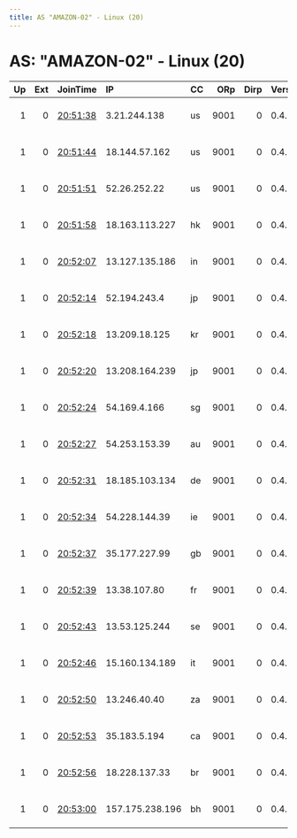 ```yaml
---
title: AS "AMAZON-02" - Linux (20)
---
```


# AS: "AMAZON-02" - Linux (20)

|   Up |   Ext | JoinTime                                                                                              | IP              | CC   |   ORp |   Dirp | Version   | Contact                   | Nickname   |   eFamMembers |
|-----:|------:|:------------------------------------------------------------------------------------------------------|:----------------|:-----|------:|-------:|:----------|:--------------------------|:-----------|--------------:|
|    1 |     0 | [20:51:38](https://nusenu.github.io/OrNetStats/w/relay/B7518D070D19A0D49A83DBFD735C9614BDAA1AC5.html) | 3.21.244.138    | us   |  9001 |      0 | 0.4.7.10  | Random Person nobody@tor. | frodolab   |             1 |
|    1 |     0 | [20:51:44](https://nusenu.github.io/OrNetStats/w/relay/92F5A58651583C14615F2C1F10C13DDD4EB04B07.html) | 18.144.57.162   | us   |  9001 |      0 | 0.4.7.10  | Random Person nobody@tor. | frodolab   |             1 |
|    1 |     0 | [20:51:51](https://nusenu.github.io/OrNetStats/w/relay/87E5426C1546C2E075D4C36D3C962C3BC096518F.html) | 52.26.252.22    | us   |  9001 |      0 | 0.4.7.10  | Random Person nobody@tor. | frodolab   |             1 |
|    1 |     0 | [20:51:58](https://nusenu.github.io/OrNetStats/w/relay/B8AA5D44B0E6626D81E76755013EA9A676F345BA.html) | 18.163.113.227  | hk   |  9001 |      0 | 0.4.7.10  | Random Person nobody@tor. | frodolab   |             1 |
|    1 |     0 | [20:52:07](https://nusenu.github.io/OrNetStats/w/relay/71C26EA3D8259473F68D14B31FA9590DE6B0FC2B.html) | 13.127.135.186  | in   |  9001 |      0 | 0.4.7.10  | Random Person nobody@tor. | frodolab   |             1 |
|    1 |     0 | [20:52:14](https://nusenu.github.io/OrNetStats/w/relay/7F9DE3E3C44EA16C1922E4F27691EBD93ACDDF65.html) | 52.194.243.4    | jp   |  9001 |      0 | 0.4.7.10  | Random Person nobody@tor. | frodolab   |             1 |
|    1 |     0 | [20:52:18](https://nusenu.github.io/OrNetStats/w/relay/3C0914A77E79E1082E730DCBB96908302F1395FE.html) | 13.209.18.125   | kr   |  9001 |      0 | 0.4.7.10  | Random Person nobody@tor. | frodolab   |             1 |
|    1 |     0 | [20:52:20](https://nusenu.github.io/OrNetStats/w/relay/4146CF36EBFD6BFD7AE188E755E9260149854551.html) | 13.208.164.239  | jp   |  9001 |      0 | 0.4.7.10  | Random Person nobody@tor. | frodolab   |             1 |
|    1 |     0 | [20:52:24](https://nusenu.github.io/OrNetStats/w/relay/DCCA49F630DC492662AA9B7B435F57C71A62AB91.html) | 54.169.4.166    | sg   |  9001 |      0 | 0.4.7.10  | Random Person nobody@tor. | frodolab   |             1 |
|    1 |     0 | [20:52:27](https://nusenu.github.io/OrNetStats/w/relay/8C2C7791D70C129FAE427159E681EDDC5FF5E9F8.html) | 54.253.153.39   | au   |  9001 |      0 | 0.4.7.10  | Random Person nobody@tor. | frodolab   |             1 |
|    1 |     0 | [20:52:31](https://nusenu.github.io/OrNetStats/w/relay/96DFE6E5ABA699A026FDBFC89AC72361778874E0.html) | 18.185.103.134  | de   |  9001 |      0 | 0.4.7.10  | Random Person nobody@tor. | frodolab   |             1 |
|    1 |     0 | [20:52:34](https://nusenu.github.io/OrNetStats/w/relay/35DFE766D99D8BC3A9E6326DE350C6436D7EC7DD.html) | 54.228.144.39   | ie   |  9001 |      0 | 0.4.7.10  | Random Person nobody@tor. | frodolab   |             1 |
|    1 |     0 | [20:52:37](https://nusenu.github.io/OrNetStats/w/relay/24F6F9193C2D510F913DE7628614F8D91F54F3D5.html) | 35.177.227.99   | gb   |  9001 |      0 | 0.4.7.10  | Random Person nobody@tor. | frodolab   |             1 |
|    1 |     0 | [20:52:39](https://nusenu.github.io/OrNetStats/w/relay/93752FA168BB7EC507E955EB00D4E7E88479F1D8.html) | 13.38.107.80    | fr   |  9001 |      0 | 0.4.7.10  | Random Person nobody@tor. | frodolab   |             1 |
|    1 |     0 | [20:52:43](https://nusenu.github.io/OrNetStats/w/relay/9A06A7BCB71D2CB6209655EC26D10FF3A189196B.html) | 13.53.125.244   | se   |  9001 |      0 | 0.4.7.10  | Random Person nobody@tor. | frodolab   |             1 |
|    1 |     0 | [20:52:46](https://nusenu.github.io/OrNetStats/w/relay/1D3D3B0FF4D54E6FAF4AC4C7C717747FC3DCF2BA.html) | 15.160.134.189  | it   |  9001 |      0 | 0.4.7.10  | Random Person nobody@tor. | frodolab   |             1 |
|    1 |     0 | [20:52:50](https://nusenu.github.io/OrNetStats/w/relay/4F7D1D77E95164405F87DEE985374448BA4EC77E.html) | 13.246.40.40    | za   |  9001 |      0 | 0.4.7.10  | Random Person nobody@tor. | frodolab   |             1 |
|    1 |     0 | [20:52:53](https://nusenu.github.io/OrNetStats/w/relay/7357D1F718F7084E40A9610E8291D848A5B3A08E.html) | 35.183.5.194    | ca   |  9001 |      0 | 0.4.7.10  | Random Person nobody@tor. | frodolab   |             1 |
|    1 |     0 | [20:52:56](https://nusenu.github.io/OrNetStats/w/relay/D87B5A4BB2309C685D136CB7A8A771A467694698.html) | 18.228.137.33   | br   |  9001 |      0 | 0.4.7.10  | Random Person nobody@tor. | frodolab   |             1 |
|    1 |     0 | [20:53:00](https://nusenu.github.io/OrNetStats/w/relay/2AC40B387CC4EEF5824E9F5A72774B1086F20AB9.html) | 157.175.238.196 | bh   |  9001 |      0 | 0.4.7.10  | Random Person nobody@tor. | frodolab   |             1 |
